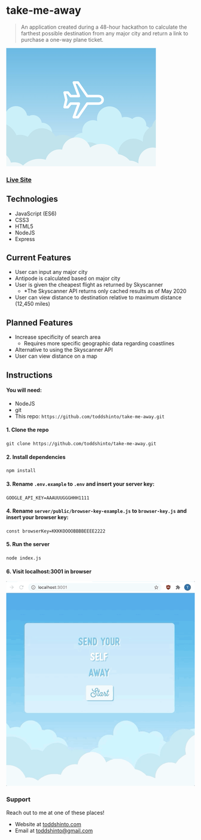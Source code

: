 # take-me-away
> An application created during a 48-hour hackathon to calculate the farthest possible destination from any major city and return a link to purchase a one-way plane ticket.

![takemeaway](/logo.png)

### [Live Site](https://take-me-away.toddshinto.com)

## Technologies
* JavaScript (ES6)
* CSS3
* HTML5
* NodeJS
* Express

## Current Features
* User can input any major city
* Antipode is calculated based on major city
* User is given the cheapest flight as returned by Skyscanner
  * *The Skyscanner API returns only cached results as of May 2020
* User can view distance to destination relative to maximum distance (12,450 miles)

## Planned Features
* Increase specificity of search area
  * Requires more specific geographic data regarding coastlines
* Alternative to using the Skyscanner API
* User can view distance on a map

## Instructions
#### You will need:
* NodeJS
* git
* This repo: `https://github.com/toddshinto/take-me-away.git`
#### 1. Clone the repo
`git clone https://github.com/toddshinto/take-me-away.git`
#### 2. Install dependencies
`npm install`
#### 3. Rename `.env.example` to `.env` and insert your server key:
`GOOGLE_API_KEY=AAAUUUGGGHHH1111`
#### 4. Rename `server/public/browser-key-example.js` to `browser-key.js` and insert your browser key:
`const browserKey=KKKKOOOOBBBBEEEE2222`
#### 5. Run the server
`node index.js`
#### 6. Visit localhost:3001 in browser
![start-screen](/start-screen-takeaway.gif)

### Support
Reach out to me at one of these places!
* Website at [toddshinto.com](https://toddshinto.com)
* Email at <toddshinto@gmail.com>
